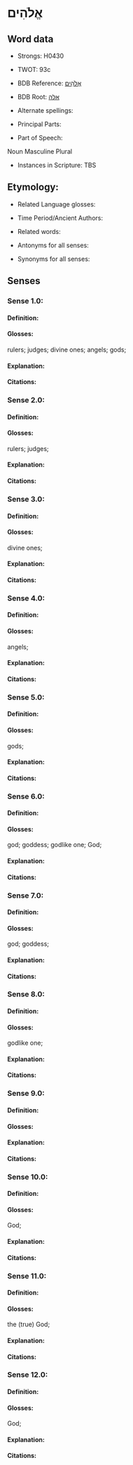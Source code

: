 # אֱלֹהִים

<!-- Status: S2="NeedsEdits" -->
<!-- Lexica used for edits:   -->

## Word data

* Strongs: H0430

* TWOT: 93c

* BDB Reference: [אֱלֹהִים](rc://en/bdb/dict/a.dl.ad)

* BDB Root: [אלה](rc://en/bdb/dict/a.dl.aa)

* Alternate spellings:

* Principal Parts:

* Part of Speech:

Noun Masculine Plural

* Instances in Scripture: TBS

## Etymology:

* Related Language glosses:

* Time Period/Ancient Authors:

* Related words:

* Antonyms for all senses:

* Synonyms for all senses:

## Senses

### Sense 1.0:

#### Definition:

#### Glosses:

rulers; judges; divine ones; angels; gods; 

#### Explanation:

#### Citations:



### Sense 2.0:

#### Definition:

#### Glosses:

rulers; judges; 

#### Explanation:

#### Citations:



### Sense 3.0:

#### Definition:

#### Glosses:

divine ones; 

#### Explanation:

#### Citations:



### Sense 4.0:

#### Definition:

#### Glosses:

angels; 

#### Explanation:

#### Citations:



### Sense 5.0:

#### Definition:

#### Glosses:

gods; 

#### Explanation:

#### Citations:



### Sense 6.0:

#### Definition:

#### Glosses:

god; goddess; godlike one; God; 

#### Explanation:

#### Citations:



### Sense 7.0:

#### Definition:

#### Glosses:

god; goddess; 

#### Explanation:

#### Citations:



### Sense 8.0:

#### Definition:

#### Glosses:

godlike one; 

#### Explanation:

#### Citations:



### Sense 9.0:

#### Definition:

#### Glosses:



#### Explanation:

#### Citations:



### Sense 10.0:

#### Definition:

#### Glosses:

God; 

#### Explanation:

#### Citations:



### Sense 11.0:

#### Definition:

#### Glosses:

the (true) God; 

#### Explanation:

#### Citations:



### Sense 12.0:

#### Definition:

#### Glosses:

God; 

#### Explanation:

#### Citations:



